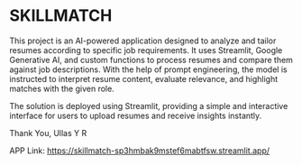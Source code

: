 # SKILLMATCH
This project is an AI-powered application designed to analyze and tailor resumes according to specific job requirements.
It uses Streamlit, Google Generative AI, and custom functions to process resumes and compare them against job descriptions.
With the help of prompt engineering, the model is instructed to interpret resume content, evaluate relevance, and highlight matches with the given role.

The solution is deployed using Streamlit, providing a simple and interactive interface for users to upload resumes and receive insights instantly.

Thank You, Ullas Y R

APP Link: https://skillmatch-sp3hmbak9mstef6mabtfsw.streamlit.app/
